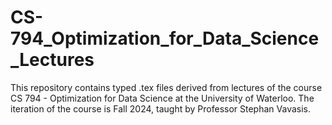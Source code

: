 # CS-794_Optimization_for_Data_Science_Lectures
This repository contains typed .tex files derived from lectures of the course CS 794 - Optimization for Data Science at the University of Waterloo. The iteration of the course is Fall 2024, taught by Professor Stephan Vavasis.
